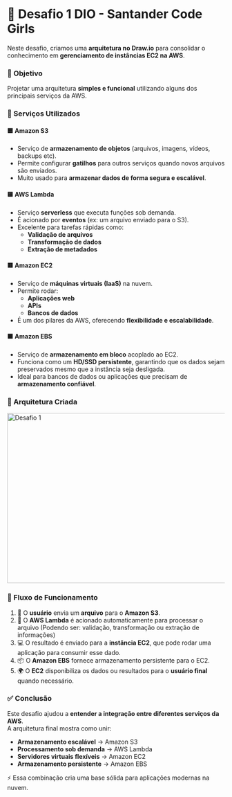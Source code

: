 # 🚀 Desafio 1 DIO - Santander Code Girls

Neste desafio, criamos uma **arquitetura no Draw.io** para consolidar o conhecimento em **gerenciamento de instâncias EC2 na AWS**.

### 🎯 Objetivo
Projetar uma arquitetura **simples e funcional** utilizando alguns dos principais serviços da AWS.

### 🧩 Serviços Utilizados

#### 🟦 **Amazon S3**
- Serviço de **armazenamento de objetos** (arquivos, imagens, vídeos, backups etc).  
- Permite configurar **gatilhos** para outros serviços quando novos arquivos são enviados.  
- Muito usado para **armazenar dados de forma segura e escalável**.

#### 🟨 **AWS Lambda**
- Serviço **serverless** que executa funções sob demanda.  
- É acionado por **eventos** (ex: um arquivo enviado para o S3).  
- Excelente para tarefas rápidas como:  
  - **Validação de arquivos**  
  - **Transformação de dados**  
  - **Extração de metadados**

#### 🟥 **Amazon EC2**
- Serviço de **máquinas virtuais (IaaS)** na nuvem.  
- Permite rodar:  
  - **Aplicações web**  
  - **APIs**  
  - **Bancos de dados**  
- É um dos pilares da AWS, oferecendo **flexibilidade e escalabilidade**.

#### 🟫 **Amazon EBS**
- Serviço de **armazenamento em bloco** acoplado ao EC2.  
- Funciona como um **HD/SSD persistente**, garantindo que os dados sejam preservados mesmo que a instância seja desligada.  
- Ideal para bancos de dados ou aplicações que precisam de **armazenamento confiável**.

### 📂 Arquitetura Criada

<img width="747" height="393" alt="Desafio 1" src="https://github.com/user-attachments/assets/02f941fc-323b-4a58-8780-8c56684845a7" />

### 🔗 Fluxo de Funcionamento

1. 👤 O **usuário** envia um **arquivo** para o **Amazon S3**.  
2. 🤖 O **AWS Lambda** é acionado automaticamente para processar o arquivo (Podendo ser: validação, transformação ou extração de informações)  
3. 💻 O resultado é enviado para a **instância EC2**, que pode rodar uma aplicação para consumir esse dado.  
4. 📦 O **Amazon EBS** fornece armazenamento persistente para o EC2.  
5. 🌍 O **EC2** disponibiliza os dados ou resultados para o **usuário final** quando necessário.  

### ✅ Conclusão

Este desafio ajudou a **entender a integração entre diferentes serviços da AWS**.  
A arquitetura final mostra como unir:  

- **Armazenamento escalável** → Amazon S3  
- **Processamento sob demanda** → AWS Lambda  
- **Servidores virtuais flexíveis** → Amazon EC2  
- **Armazenamento persistente** → Amazon EBS  

⚡ Essa combinação cria uma base sólida para aplicações modernas na nuvem.
